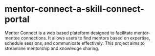 # mentor-connect-a-skill-connect-portal
Mentor Connect is a web based plateform designed to facilitate mentor-mentee connections. It allows users to find mentors based on expertise, schedule sessions, and communicate effectively. This project aims to streamline mentorship and knowledge sharing.
